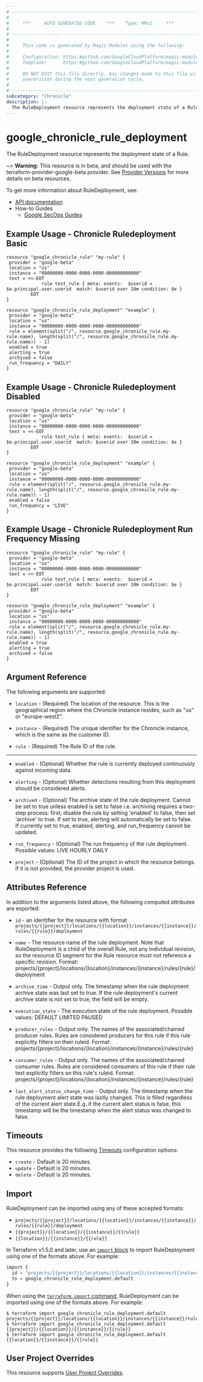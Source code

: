 ```yaml
---
# ----------------------------------------------------------------------------
#
#     ***     AUTO GENERATED CODE    ***    Type: MMv1     ***
#
# ----------------------------------------------------------------------------
#
#     This code is generated by Magic Modules using the following:
#
#     Configuration: https:#github.com/GoogleCloudPlatform/magic-modules/tree/main/mmv1/products/chronicle/RuleDeployment.yaml
#     Template:      https:#github.com/GoogleCloudPlatform/magic-modules/tree/main/mmv1/templates/terraform/resource.html.markdown.tmpl
#
#     DO NOT EDIT this file directly. Any changes made to this file will be
#     overwritten during the next generation cycle.
#
# ----------------------------------------------------------------------------
subcategory: "Chronicle"
description: |-
  The RuleDeployment resource represents the deployment state of a Rule.
---
```


# google_chronicle_rule_deployment

The RuleDeployment resource represents the deployment state of a Rule.

~> **Warning:** This resource is in beta, and should be used with the terraform-provider-google-beta provider.
See [Provider Versions](https://terraform.io/docs/providers/google/guides/provider_versions.html) for more details on beta resources.

To get more information about RuleDeployment, see:

* [API documentation](https://cloud.google.com/chronicle/docs/reference/rest/v1alpha/RuleDeployment)
* How-to Guides
    * [Google SecOps Guides](https://cloud.google.com/chronicle/docs/secops/secops-overview)

## Example Usage - Chronicle Ruledeployment Basic


```hcl
resource "google_chronicle_rule" "my-rule" {
 provider = "google-beta"
 location = "us"
 instance = "00000000-0000-0000-0000-000000000000"
 text = <<-EOT
             rule test_rule { meta: events:  $userid = $e.principal.user.userid  match: $userid over 10m condition: $e }
         EOT
}

resource "google_chronicle_rule_deployment" "example" {
 provider = "google-beta"
 location = "us"
 instance = "00000000-0000-0000-0000-000000000000"
 rule = element(split("/", resource.google_chronicle_rule.my-rule.name), length(split("/", resource.google_chronicle_rule.my-rule.name)) - 1)
 enabled = true
 alerting = true
 archived = false
 run_frequency = "DAILY"
}
```
## Example Usage - Chronicle Ruledeployment Disabled


```hcl
resource "google_chronicle_rule" "my-rule" {
 provider = "google-beta"
 location = "us"
 instance = "00000000-0000-0000-0000-000000000000"
 text = <<-EOT
             rule test_rule { meta: events:  $userid = $e.principal.user.userid  match: $userid over 10m condition: $e }
         EOT
}

resource "google_chronicle_rule_deployment" "example" {
 provider = "google-beta"
 location = "us"
 instance = "00000000-0000-0000-0000-000000000000"
 rule = element(split("/", resource.google_chronicle_rule.my-rule.name), length(split("/", resource.google_chronicle_rule.my-rule.name)) - 1)
 enabled = false
 run_frequency = "LIVE"
}
```
## Example Usage - Chronicle Ruledeployment Run Frequency Missing


```hcl
resource "google_chronicle_rule" "my-rule" {
 provider = "google-beta"
 location = "us"
 instance = "00000000-0000-0000-0000-000000000000"
 text = <<-EOT
             rule test_rule { meta: events:  $userid = $e.principal.user.userid  match: $userid over 10m condition: $e }
         EOT
}

resource "google_chronicle_rule_deployment" "example" {
 provider = "google-beta"
 location = "us"
 instance = "00000000-0000-0000-0000-000000000000"
 rule = element(split("/", resource.google_chronicle_rule.my-rule.name), length(split("/", resource.google_chronicle_rule.my-rule.name)) - 1)
 enabled = true
 alerting = true
 archived = false
}
```

## Argument Reference

The following arguments are supported:


* `location` -
  (Required)
  The location of the resource. This is the geographical region where the Chronicle instance resides, such as "us" or "europe-west2".

* `instance` -
  (Required)
  The unique identifier for the Chronicle instance, which is the same as the customer ID.

* `rule` -
  (Required)
  The Rule ID of the rule.


- - -


* `enabled` -
  (Optional)
  Whether the rule is currently deployed continuously against incoming data.

* `alerting` -
  (Optional)
  Whether detections resulting from this deployment should be considered
  alerts.

* `archived` -
  (Optional)
  The archive state of the rule deployment.
  Cannot be set to true unless enabled is set to false i.e.
  archiving requires a two-step process: first, disable the rule by
  setting 'enabled' to false, then set 'archive' to true.
  If set to true, alerting will automatically be set to false.
  If currently set to true, enabled, alerting, and run_frequency cannot be
  updated.

* `run_frequency` -
  (Optional)
  The run frequency of the rule deployment.
  Possible values:
  LIVE
  HOURLY
  DAILY

* `project` - (Optional) The ID of the project in which the resource belongs.
    If it is not provided, the provider project is used.


## Attributes Reference

In addition to the arguments listed above, the following computed attributes are exported:

* `id` - an identifier for the resource with format `projects/{{project}}/locations/{{location}}/instances/{{instance}}/rules/{{rule}}/deployment`

* `name` -
  The resource name of the rule deployment.
  Note that RuleDeployment is a child of the overall Rule, not any individual
  revision, so the resource ID segment for the Rule resource must not
  reference a specific revision.
  Format:
  projects/{project}/locations/{location}/instances/{instance}/rules/{rule}/deployment

* `archive_time` -
  Output only. The timestamp when the rule deployment archive state was last set to true. If the rule deployment's current archive state is not set to true, the field will be empty.

* `execution_state` -
  The execution state of the rule deployment.
  Possible values:
  DEFAULT
  LIMITED
  PAUSED

* `producer_rules` -
  Output only. The names of the associated/chained producer rules. Rules are considered
  producers for this rule if this rule explicitly filters on their ruleid.
  Format:
  projects/{project}/locations/{location}/instances/{instance}/rules/{rule}

* `consumer_rules` -
  Output only. The names of the associated/chained consumer rules. Rules are considered
  consumers of this rule if their rule text explicitly filters on this rule's ruleid.
  Format:
  projects/{project}/locations/{location}/instances/{instance}/rules/{rule}

* `last_alert_status_change_time` -
  Output only. The timestamp when the rule deployment alert state was lastly changed. This is filled regardless of the current alert state.E.g. if the current alert status is false, this timestamp will be the timestamp when the alert status was changed to false.


## Timeouts

This resource provides the following
[Timeouts](https://developer.hashicorp.com/terraform/plugin/sdkv2/resources/retries-and-customizable-timeouts) configuration options:

- `create` - Default is 20 minutes.
- `update` - Default is 20 minutes.
- `delete` - Default is 20 minutes.

## Import


RuleDeployment can be imported using any of these accepted formats:

* `projects/{{project}}/locations/{{location}}/instances/{{instance}}/rules/{{rule}}/deployment`
* `{{project}}/{{location}}/{{instance}}/{{rule}}`
* `{{location}}/{{instance}}/{{rule}}`


In Terraform v1.5.0 and later, use an [`import` block](https://developer.hashicorp.com/terraform/language/import) to import RuleDeployment using one of the formats above. For example:

```tf
import {
  id = "projects/{{project}}/locations/{{location}}/instances/{{instance}}/rules/{{rule}}/deployment"
  to = google_chronicle_rule_deployment.default
}
```

When using the [`terraform import` command](https://developer.hashicorp.com/terraform/cli/commands/import), RuleDeployment can be imported using one of the formats above. For example:

```
$ terraform import google_chronicle_rule_deployment.default projects/{{project}}/locations/{{location}}/instances/{{instance}}/rules/{{rule}}/deployment
$ terraform import google_chronicle_rule_deployment.default {{project}}/{{location}}/{{instance}}/{{rule}}
$ terraform import google_chronicle_rule_deployment.default {{location}}/{{instance}}/{{rule}}
```

## User Project Overrides

This resource supports [User Project Overrides](https://registry.terraform.io/providers/hashicorp/google/latest/docs/guides/provider_reference#user_project_override).
